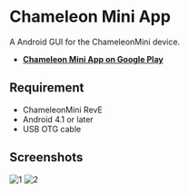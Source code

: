 # Chameleon Mini App

A Android GUI for the ChameleonMini device.

* **[Chameleon Mini App on Google Play](https://play.google.com/store/apps/details?id=tw.kgame.chameleonminiapp)**

## Requirement

* ChameleonMini RevE
* Android 4.1 or later
* USB OTG cable

## Screenshots
![1](https://lh3.googleusercontent.com/dBJN3_KR9_-XlzDfMEpF-fMsMBnl_k96n3m87UMuDEJRTcXTQBLFEswSew-2EMcQISE=w1440-h620-rw) ![2](https://lh3.googleusercontent.com/yjCs4FFCz1g3eczteVWThIXNTmQjUylgz3JsdckZ4HfIAJLQSLNjNE5tO6VryQ4_Qks=w1440-h620-rw)
